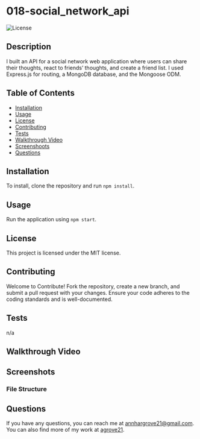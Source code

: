 # 018-social_network_api

![License](https://img.shields.io/badge/license-MIT-blue.svg)

## Description
I built an API for a social network web application where users can share their thoughts, react to friends’ thoughts, and create a friend list. I used Express.js for routing, a MongoDB database, and the Mongoose ODM.

## Table of Contents
- [Installation](#installation)
- [Usage](#usage)
- [License](#license)
- [Contributing](#contributing)
- [Tests](#tests)
- [Walkthrough Video](#walkthrough-video)
- [Screenshoots](#screenshots)
- [Questions](#questions)

## Installation
To install, clone the repository and run `npm install`.

## Usage
Run the application using `npm start`.

## License
This project is licensed under the MIT license.

## Contributing
Welcome to Contribute! Fork the repository, create a new branch, and submit a pull request with your changes. Ensure your code adheres to the coding standards and is well-documented.

## Tests
n/a

## Walkthrough Video
<!-- Watch the walkthrough video to see the application in action: [Watch Video](https://app.screencastify.com/v3/watch/nMRvsIc14Ywicsgp6Z2J) -->

## Screenshots

### File Structure
<!-- <img src="develop/images/file structure.png" width="800px"> -->

## Questions
If you have any questions, you can reach me at [annhargrove21@gmail.com](mailto:annhargrove21@gmail.com). You can also find more of my work at [agrove21](https://github.com/agrove21).